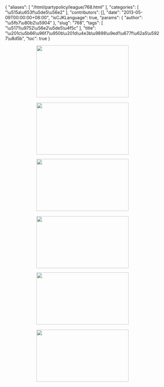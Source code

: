 {
    "aliases": [
        "/html/partypolicy/league/768.html"
    ],
    "categories": [
        "\u515a\u653f\u5de5\u56e2"
    ],
    "contributors": [],
    "date": "2013-05-09T00:00:00+08:00",
    "isCJKLanguage": true,
    "params": {
        "author": "\u5fb7\u80b2\u5904"
    },
    "slug": "768",
    "tags": [
        "\u5171\u9752\u56e2\u5de5\u4f5c"
    ],
    "title": "\u201c\u5b66\u96f7\u950b\u201d\u4e3b\u9898\u9ed1\u677f\u62a5\u5927\u8d5b",
    "toc": true
}

<img
    src="https://cdn.tfls.online/mirror/full/d9cd2ea878ca0ae2cb320d44cc548a4371d13487.jpg"
    style="display:block;margin-left:auto;margin-right:auto;"
    decoding="async"
    fetchpriority="auto"
    loading="lazy"
    height="169"
    width="300"
/> 
<img
    src="https://cdn.tfls.online/mirror/full/4c0171358d5e9aa4bf14cd46729b0cd0e36d8abc.jpg"
    style="display:block;margin-left:auto;margin-right:auto;"
    decoding="async"
    fetchpriority="auto"
    loading="lazy"
    height="169"
    width="300"
/>


<img
    src="https://cdn.tfls.online/mirror/full/494892b7bccbc98d3c57d575fdec04d6478d2374.jpg"
    style="display:block;margin-left:auto;margin-right:auto;"
    decoding="async"
    fetchpriority="auto"
    loading="lazy"
    height="169"
    width="300"
/> 
<img
    src="https://cdn.tfls.online/mirror/full/4d904658995fa167bc0754b4c607130bb9653a07.jpg"
    style="display:block;margin-left:auto;margin-right:auto;"
    decoding="async"
    fetchpriority="auto"
    loading="lazy"
    height="169"
    width="300"
/>


<img
    src="https://cdn.tfls.online/mirror/full/72f3f94fa6395f1f5c630c9015fddc9ffc72a19a.jpg"
    style="display:block;margin-left:auto;margin-right:auto;"
    decoding="async"
    fetchpriority="auto"
    loading="lazy"
    height="169"
    width="300"
/> 
<img
    src="https://cdn.tfls.online/mirror/full/fe3692d70774c1130d4ff63d2dede6718910b7ab.jpg"
    style="display:block;margin-left:auto;margin-right:auto;"
    decoding="async"
    fetchpriority="auto"
    loading="lazy"
    height="169"
    width="300"
/>

